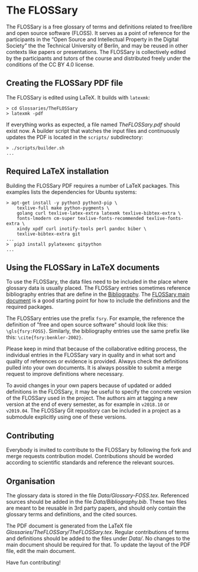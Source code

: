# The FLOSSary

The FLOSSary is a free glossary of terms and definitions related to
free/libre and open source software (FLOSS). It serves as a point of
reference for the participants in the “Open Source and Intellectual
Property in the Digital Society” the the Technical University of
Berlin, and may be reused in other contexts like papers or
presentations.  The FLOSSary is collectively edited by the
participants and tutors of the course and distributed freely under the
conditions of the CC BY 4.0 license.

## Creating the FLOSSary PDF file

The FLOSSary is edited using LaTeX. It builds with `latexmk`:

    > cd Glossaries/TheFLOSSary
    > latexmk -pdf

If everything works as expected, a file named *TheFLOSSary.pdf* should
exist now. A builder script that watches the input files and
continuously updates the PDF is located in the `scripts/`
subdirectory:

    > ./scripts/builder.sh
	...

## Required LaTeX installation

Building the FLOSSary PDF requires a number of LaTeX packages. This
examples lists the dependencies for Ubuntu systems:

    > apt-get install -y python3 python3-pip \
		texlive-full make python-pygments \
		golang curl texlive-latex-extra latexmk texlive-bibtex-extra \
		fonts-lmodern cm-super texlive-fonts-recommended texlive-fonts-extra \
		xindy xpdf curl inotify-tools perl pandoc biber \
		texlive-bibtex-extra git
	...
	>  pip3 install pylatexenc gitpython
	...

## Using the FLOSSary in LaTeX documents

To use the FLOSSary, the data files need to be included in the place
where glossary data is usually placed. The FLOSSary entries sometimes
reference bibliography entries that are define in the
[Bibliography](Data/Bibliography.bib). The [FLOSSary main
document](Glossaries/TheFLOSSary/TheFLOSSary.tex) is a good starting
point for how to include the definitions and the required packages.

The FLOSSary entries use the prefix ```fsry```. For example, the
reference the definition of "free and open source software" should
look like this: ```\gls{fsry:FOSS}```. Similarly, the bibliography
entries use the same prefix like this: ```\cite{fsry:benkler-2002}```.

Please keep in mind that because of the collaborative editing process,
the individual entries in the FLOSSary vary in quality and in what
sort and quality of references or evidence is provided. Always check
the definitions pulled into your own documents. It is always possible
to submit a merge request to improve definitions where necessary.

To avoid changes in your own papers because of updated or added
definitions in the FLOSSary, it may be useful to specify the concrete
version of the FLOSSary used in the project. The authors aim at
tagging a new version at the end of every semester, as for example in
```v2018.10``` or ```v2019.04```. The FLOSSary Git repository can be
included in a project as a submodule explicitly using one of these
versions.

## Contributing

Everybody is invited to contribute to the FLOSSary by following the
fork and merge requests contribution model. Contributions should be
worded according to scientific standards and reference the relevant
sources.

## Organisation

The glossary data is stored in the file
*Data/Glossary-FOSS.tex*. Referenced sources should be added in the
file *Data/Bibliography.bib*. These two files are meant to be reusable
in 3rd party papers, and should only contain the glossary terms and
definitions, and the cited sources.

The PDF document is generated from the LaTeX file
*Glossaries/TheFLOSSary/TheFLOSSary.tex*. Regular contributions of
terms and definitions should be added to the files under *Data/*. No
changes to the main document should be required for that. To update
the layout of the PDF file, edit the main document.

Have fun contributing!
